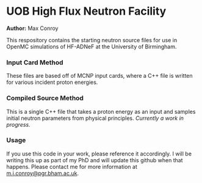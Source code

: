 # UOB High Flux Neutron Facility
**Author:** Max Conroy

This respository contains the starting neutron source files for use in OpenMC simulations of HF-ADNeF at the University of Birmingham.

### Input Card Method
These files are based off of MCNP input cards, where a C++ file is written for various incident proton energies.

### Compiled Source Method
This is a single C++ file that takes a proton energy as an input and samples initial neutron parameters from physical principles.
_Currently a work in progress._

### Usage
If you use this code in your work, please reference it accordingly. I will be writing this up as part of my PhD and will update this github when that happens. Please contact me for more information at m.j.conroy@pgr.bham.ac.uk.
